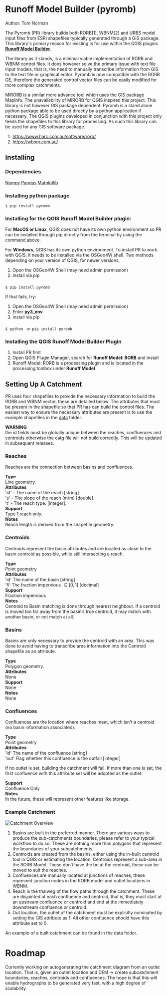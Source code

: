 # Runoff Model Builder (pyromb)
Author: Tom Norman

The Pyromb (PR) library builds both RORB[1], WBNM[2] and URBS model input files from ESRI shapefiles typically generated through a GIS package. This library's primary reason for existing is for use within the QGIS plugins [**Runoff Model Builder**](https://plugins.qgis.org/plugins/runoff_model_builder/).

The library as it stands, is a minimal viable implementation of RORB and WBNM control files. It does however solve the primary issue with text file input models, that is, the need to manually transcribe information from GIS to the text file or graphical editor. Pyromb is now compatible with the RORB GE, therefore the generated control vector files can be easily modified for more complex catchments. 

MiRORB is a similar more advance tool which uses the GIS package MapInfo. The unavailability of MiRORB for QGIS inspired this project. This library is not however GIS package dependent. Pyromb is a stand alone python package able to be used directly by a python application if necessary. The QGIS plugins developed in conjunction with this project only feeds the shapefiles to this library for processing. As such this library can be used for any GIS software package. 

1. https://www.harc.com.au/software/rorb/
2. https://wbnm.com.au/

## Installing

### Dependencies
[Numpy](https://numpy.org/)
[Pandas](https://pandas.pydata.org/)
[Matplotlib](https://matplotlib.org/)

### Installing python package 

    $ pip install pyromb

### Installing for the QGIS Runoff Model Builder plugin:
For **MacOS or Linux**, QGIS does not have its own python environment so PR can be installed through pip directly from the terminal by using the command above.  

For **Windows**, QGIS has its own python environment. To install PR to work with QGIS, it needs to be installed via the OSGeo4W shell. 
Two methods depending on your version of QGIS, for newer versions,
1. Open the OSGeo4W Shell (may need admin permission)
2. Install via pip
###
    $ pip install pyromb

If that fails, try:
1. Open the OSGeo4W Shell (may need admin permission)
2. Enter **py3_env**
3. Install via pip
###
    $ python -m pip install pyromb

### Installing the QGIS Runoff Model Builder Plugin
1. Install PR first
2. Open QGIS Plugin Manager, search for **Runoff Model: RORB** and install
3. Runoff Model: RORB is a processing plugin and is located in the processing toolbox under **Runoff Model**

## Setting Up A Catchment
PR uses four shapefiles to provide the necessary information to build the RORB and WBNM vector, these are detailed below. The attributes that must be present in the shapefile so that PR has can build the control files. The easiest way to ensure the necessary attributes are present is to use the example shapefiles in the [data](https://github.com/norman-tom/pyromb/tree/main/data) folder. 

**WARNING**   
the id fields must be globally unique between the reaches, confluences and centroids otherwise the catg file will not build correctly. This will be updated in subsequent releases. 

### Reaches
Reaches are the connection between basins and confluences.  

**Type**  
Line geometry.  
**Attributes**  
'id' - The name of the reach [string].  
's' - The slope of the reach (m/m) [double].  
't' - The reach type. [integer].  
**Support**  
Type 1 reach only.  
**Notes**  
Reach length is derived from the shapefile geometry. 

### Centroids
Centroids represent the basin attributes and are located as close to the basin centroid as possible, while still intersecting a reach.  

**Type**  
Point geometry  
**Attributes**  
'id' The name of the basin [string]  
'fi' The fraction impervious $\in[0,1]$ [decimal]  
**Support**  
Fraction impervious  
**Notes**  
Centroid to Basin matching is done through nearest neighbour. If a centroid is moved too far away from the basin’s true centroid, it may match with another basin, or not match at all. 
### Basins
Basins are only necessary to provide the centroid with an area. This was done to avoid having to transcribe area information into the Centroid shapefile as an attribute.  

**Type**  
Polygon geometry.  
**Attributes**  
None  
**Support**  
None  
**Notes**  
None
### Confluences
Confluences are the location where reaches meet, which isn't a centroid (no basin information associated).  

**Type**  
Point geometry  
**Attributes**  
'id' The name of the confluence [string]  
'out' Flag whether this confluence is the outfall [integer]  
<p>If no outlet is set, building the catchment will fail. If more than one is set, the first confluence with this attribute set will be adopted as the outlet. </p>

**Support**  
Confluence Only  
**Notes**  
In the future, these will represent other features like storage. 
### Example Catchment
![Catchment Overview](https://github.com/norman-tom/gisrom/blob/main/documentation/catchment_overview.png)

1. Basins are built in the preferred manner. There are various ways to produce the sub-catchments boundaries, please refer to your typical workflow to do so. These are nothing more than polygons that represent the boundaries of your subcatchments. 
2. Centroids are created from the basins, either using the in-built centroid tool in QGIS or estimating the location. Centroids represent a sub-area in the RORB Model. These don’t have the be at the centroid, these can be moved to suit the reaches. 
3. Confluences are manually located at junctions of reaches, these represent junction nodes in the RORB model and outlet locations in WBNM. 
4. Reach is the thalweg of the flow paths through the catchment. These are disjointed at each confluence and centroid, that is, they must start at an upstream confluence or centroid and end at the immediately downstream confluence or centroid.
5. Out location, the outlet of the catchment must be explicitly nominated by setting the GIS attribute as 1. All other confluence should have this attribute set to 0. 

An example of a built catchment can be found in the data folder. 

# Roadmap
Currently working on autogenerating the catchment diagram from an outlet location. That is, given an outlet location and DEM -> create subcatchment boundaries, reaches, centroids and confluences. The hope is that this will enable hydrographs to be generated very fast, with a high degree of scalability.    

